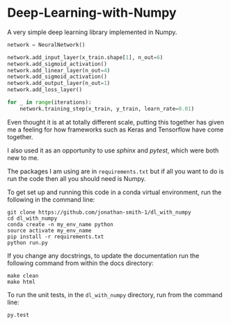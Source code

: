# Deep-Learning-with-Numpy

A very simple deep learning library implemented in Numpy.

```python
network = NeuralNetwork()

network.add_input_layer(x_train.shape[1], n_out=6)
network.add_sigmoid_activation()
network.add_linear_layer(n_out=4)
network.add_sigmoid_activation()
network.add_output_layer(n_out=1)
network.add_loss_layer()

for _ in range(iterations):
    network.training_step(x_train, y_train, learn_rate=0.01)
```

Even thought it is at at totally different scale, putting this together has given me a feeling for how frameworks such as Keras and Tensorflow have come together. 

I also used it as an opportunity to use *sphinx* and *pytest*, which were both new to me.

The packages I am using are in `requirements.txt` but if all you want to do is run the code then all you should need is Numpy.

To get set up and running this code in a conda virtual environment, run the following in the command line:

```shell
git clone https://github.com/jonathan-smith-1/dl_with_numpy
cd dl_with_numpy
conda create -n my_env_name python
source activate my_env_name
pip install -r requirements.txt
python run.py
```
If you change any docstrings, to update the documentation run the following command from within the docs directory:

```shell
make clean
make html
```

To run the unit tests, in the `dl_with_numpy` directory, run from the command line:

```shell
py.test
```
